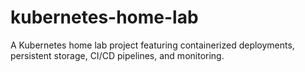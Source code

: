 # kubernetes-home-lab
A Kubernetes home lab project featuring containerized deployments, persistent storage, CI/CD pipelines, and monitoring.
